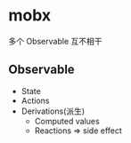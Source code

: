 # mobx

多个 Observable 互不相干

## Observable

- State
- Actions
- Derivations(派生)
  - Computed values
  - Reactions => side effect

